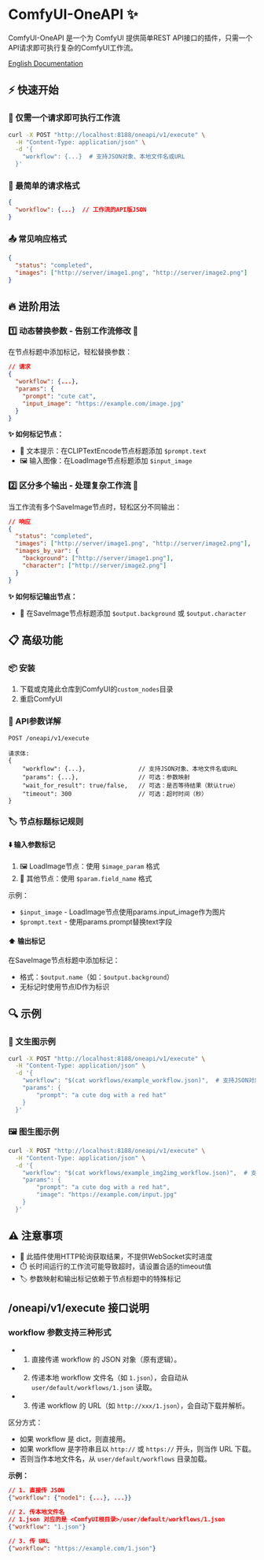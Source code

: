# ComfyUI-OneAPI ✨

ComfyUI-OneAPI 是一个为 ComfyUI 提供简单REST API接口的插件，只需一个API请求即可执行复杂的ComfyUI工作流。

[English Documentation](README.md)

## ⚡️ 快速开始

### 🚀 仅需一个请求即可执行工作流

```bash
curl -X POST "http://localhost:8188/oneapi/v1/execute" \
  -H "Content-Type: application/json" \
  -d '{
    "workflow": {...}  # 支持JSON对象、本地文件名或URL
  }'
```

### 📝 最简单的请求格式

```json
{
  "workflow": {...}  // 工作流的API版JSON
}
```

### 📤 常见响应格式

```json
{
  "status": "completed",
  "images": ["http://server/image1.png", "http://server/image2.png"]
}
```

## 🔥 进阶用法

### 1️⃣ 动态替换参数 - 告别工作流修改 🔄

在节点标题中添加标记，轻松替换参数：

```json
// 请求
{
  "workflow": {...},
  "params": {
    "prompt": "cute cat",
    "input_image": "https://example.com/image.jpg"
  }
}
```

**✨ 如何标记节点：**
- 📝 文本提示：在CLIPTextEncode节点标题添加 `$prompt.text`
- 🖼️ 输入图像：在LoadImage节点标题添加 `$input_image`

### 2️⃣ 区分多个输出 - 处理复杂工作流 🧩

当工作流有多个SaveImage节点时，轻松区分不同输出：

```json
// 响应
{
  "status": "completed",
  "images": ["http://server/image1.png", "http://server/image2.png"],
  "images_by_var": {
    "background": ["http://server/image1.png"],
    "character": ["http://server/image2.png"]
  }
}
```

**✨ 如何标记输出节点：**
- 💾 在SaveImage节点标题添加 `$output.background` 或 `$output.character`

## 📋 高级功能

### 📦 安装

1. 下载或克隆此仓库到ComfyUI的`custom_nodes`目录
2. 重启ComfyUI

### 🔌 API参数详解

```
POST /oneapi/v1/execute

请求体:
{
    "workflow": {...},               // 支持JSON对象、本地文件名或URL
    "params": {...},                 // 可选：参数映射
    "wait_for_result": true/false,   // 可选：是否等待结果（默认true）
    "timeout": 300                   // 可选：超时时间（秒）
}
```

### 🏷️ 节点标题标记规则

#### ⬇️ 输入参数标记

1. 🖼️ LoadImage节点：使用 `$image_param` 格式
2. 🔄 其他节点：使用 `$param.field_name` 格式

示例：
- `$input_image` - LoadImage节点使用params.input_image作为图片
- `$prompt.text` - 使用params.prompt替换text字段

#### ⬆️ 输出标记

在SaveImage节点标题中添加标记：
- 格式：`$output.name`（如：`$output.background`）
- 无标记时使用节点ID作为标识

## 🔍 示例

### 📝 文生图示例

```bash
curl -X POST "http://localhost:8188/oneapi/v1/execute" \
  -H "Content-Type: application/json" \
  -d '{
    "workflow": "$(cat workflows/example_workflow.json)",  # 支持JSON对象、本地文件名或URL
    "params": {
        "prompt": "a cute dog with a red hat"
    }
  }'
```

### 🖼️ 图生图示例

```bash
curl -X POST "http://localhost:8188/oneapi/v1/execute" \
  -H "Content-Type: application/json" \
  -d '{
    "workflow": "$(cat workflows/example_img2img_workflow.json)",  # 支持JSON对象、本地文件名或URL
    "params": {
        "prompt": "a cute dog with a red hat",
        "image": "https://example.com/input.jpg"
    }
  }'
```

## ⚠️ 注意事项

- 🔄 此插件使用HTTP轮询获取结果，不提供WebSocket实时进度
- ⏱️ 长时间运行的工作流可能导致超时，请设置合适的timeout值
- 🏷️ 参数映射和输出标记依赖于节点标题中的特殊标记 

## /oneapi/v1/execute 接口说明

### workflow 参数支持三种形式

- 1. 直接传递 workflow 的 JSON 对象（原有逻辑）。
- 2. 传递本地 workflow 文件名（如 `1.json`），会自动从 `user/default/workflows/1.json` 读取。
- 3. 传递 workflow 的 URL（如 `http://xxx/1.json`），会自动下载并解析。

区分方式：
- 如果 workflow 是 dict，则直接用。
- 如果 workflow 是字符串且以 `http://` 或 `https://` 开头，则当作 URL 下载。
- 否则当作本地文件名，从 `user/default/workflows` 目录加载。

**示例：**
```json
// 1. 直接传 JSON
{"workflow": {"node1": {...}, ...}}

// 2. 传本地文件名
// 1.json 对应的是 <ComfyUI根目录>/user/default/workflows/1.json
{"workflow": "1.json"}

// 3. 传 URL
{"workflow": "https://example.com/1.json"}
``` 